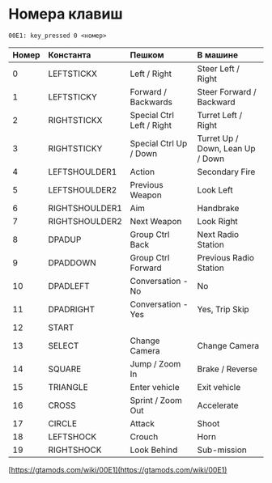# Номера клавиш

```text
00E1: key_pressed 0 <номер>
```

| Номер | Константа | Пешком | В машине |
| :--- | :--- | :--- | :--- |
| 0 | LEFTSTICKX | Left / Right | Steer Left / Right |
| 1 | LEFTSTICKY | Forward / Backwards | Steer Forward / Backward |
| 2 | RIGHTSTICKX | Special Ctrl Left / Right | Turret Left / Right |
| 3 | RIGHTSTICKY | Special Ctrl Up / Down | Turret Up / Down, Lean Up / Down |
| 4 | LEFTSHOULDER1 | Action | Secondary Fire |
| 5 | LEFTSHOULDER2 | Previous Weapon | Look Left |
| 6 | RIGHTSHOULDER1 | Aim | Handbrake |
| 7 | RIGHTSHOULDER2 | Next Weapon | Look Right |
| 8 | DPADUP | Group Ctrl Back | Next Radio Station |
| 9 | DPADDOWN | Group Ctrl Forward | Previous Radio Station |
| 10 | DPADLEFT | Conversation - No | No |
| 11 | DPADRIGHT | Conversation - Yes | Yes, Trip Skip |
| 12 | START |  |  |
| 13 | SELECT | Change Camera | Change Camera |
| 14 | SQUARE | Jump / Zoom In | Brake / Reverse |
| 15 | TRIANGLE | Enter vehicle | Exit vehicle |
| 16 | CROSS | Sprint / Zoom Out | Accelerate |
| 17 | CIRCLE | Attack | Shoot |
| 18 | LEFTSHOCK | Crouch | Horn |
| 19 | RIGHTSHOCK | Look Behind | Sub-mission |

[https://gtamods.com/wiki/00E1](https://gtamods.com/wiki/00E1)

